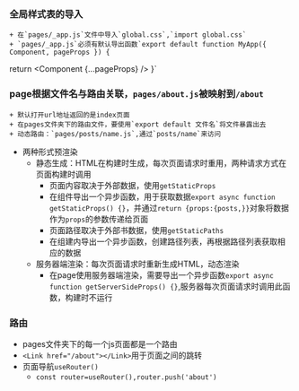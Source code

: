### 全局样式表的导入
    + 在`pages/_app.js`文件中导入`global.css`,`import global.css`
    + `pages/_app.js`必须有默认导出函数`export default function MyApp({ Component, pageProps }) {
  return <Component {...pageProps} />
}`
### page根据文件名与路由关联，`pages/about.js`被映射到`/about`
    + 默认打开url地址返回的是index页面
    + 在pages文件夹下的路由文件，要使用`export default 文件名`将文件暴露出去
    + 动态路由：`pages/posts/name.js`,通过`posts/name`来访问
  + 两种形式预渲染
    + 静态生成：HTML在构建时生成，每次页面请求时重用，两种请求方式在页面构建时调用
       + 页面内容取决于外部数据，使用`getStaticProps`
        + 在组件导出一个异步函数，用于获取数据`export async function getStaticProps() {}`，并通过`return {props:{posts,}}`对象将数据作为`props`的参数传递给页面 
       + 页面路径取决于外部书数据，使用`getStaticPaths` 
        + 在组建内导出一个异步函数，创建路径列表，再根据路径列表获取相应的数据
    + 服务器端渲染：每次页面请求时重新生成HTML，动态渲染
      + 在page使用服务器端渲染，需要导出一个异步函数`export async function getServerSideProps() {}`,服务器每次页面请求时调用此函数，构建时不运行
### 路由
  + pages文件夹下的每一个js页面都是一个路由
  + `<Link href="/about"></Link>`用于页面之间的跳转
  + 页面导航`useRouter()`
    + `const router=useRouter(),router.push('about')`